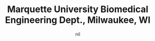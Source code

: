 ---
title: "Marquette University Biomedical Engineering Dept., Milwaukee, WI"
project_id: 
date: nil
conference_id: ""
presenters:
   - peter_bandettini
summary: "Marquette University Biomedical Engineering Dept., Milwaukee, WI"
file: /assets/presentations/
filename: 
layout: presentation
---